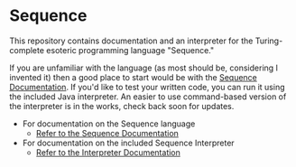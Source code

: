 # Sequence
This repository contains documentation and an interpreter for the Turing-complete esoteric programming language "Sequence."

If you are unfamiliar with the language (as most should be, considering I invented it) then a good place to start would be with the [Sequence Documentation](https://github.com/KeithMMeyer/Sequence/blob/master/Sequence%20Documentation.md). If you'd like to test your written code, you can run it using the included Java interpreter. An easier to use command-based version of the interpreter is in the works, check back soon for updates.

- For documentation on the Sequence language
  - [Refer to the Sequence Documentation](https://github.com/KeithMMeyer/Sequence/blob/master/Sequence%20Documentation.md)
- For documentation on the included Sequence Interpreter
  - [Refer to the Interpreter Documentation](https://github.com/KeithMMeyer/Sequence/blob/master/Interpreter%20Documentation.txt)
